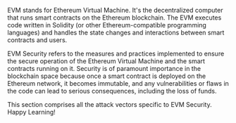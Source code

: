 EVM stands for Ethereum Virtual Machine. It's the decentralized computer that runs smart contracts on the Ethereum blockchain. The EVM executes code written in Solidity (or other Ethereum-compatible programming languages) and handles the state changes and interactions between smart contracts and users.

EVM Security refers to the measures and practices implemented to ensure the secure operation of the Ethereum Virtual Machine and the smart contracts running on it. Security is of paramount importance in the blockchain space because once a smart contract is deployed on the Ethereum network, it becomes immutable, and any vulnerabilities or flaws in the code can lead to serious consequences, including the loss of funds.

This section comprises all the attack vectors specific to EVM Security. Happy Learning!
